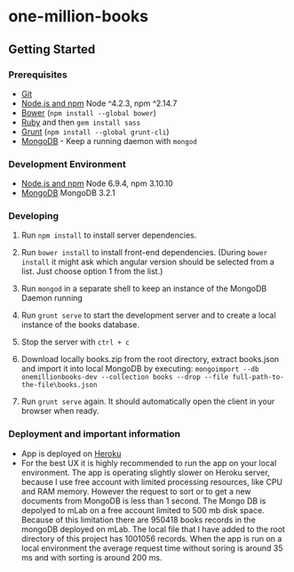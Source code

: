 # one-million-books

## Getting Started

### Prerequisites

- [Git](https://git-scm.com/)
- [Node.js and npm](nodejs.org) Node ^4.2.3, npm ^2.14.7
- [Bower](bower.io) (`npm install --global bower`)
- [Ruby](https://www.ruby-lang.org) and then `gem install sass`
- [Grunt](http://gruntjs.com/) (`npm install --global grunt-cli`)
- [MongoDB](https://www.mongodb.org/) - Keep a running daemon with `mongod`

### Development Environment

- [Node.js and npm](nodejs.org) Node 6.9.4, npm 3.10.10
- [MongoDB](https://www.mongodb.org/) MongoDB 3.2.1

### Developing

1. Run `npm install` to install server dependencies.

2. Run `bower install` to install front-end dependencies. 
(During `bower install` it might ask which angular version should be selected from a list. 
Just choose option 1 from the list.)

3. Run `mongod` in a separate shell to keep an instance of the MongoDB Daemon running

4. Run `grunt serve` to start the development server and to create a local instance of the books database.

5. Stop the server with `ctrl + c`

6. Download locally books.zip from the root directory, extract books.json and import it into local MongoDB by executing:
`mongoimport --db onemillionbooks-dev --collection books --drop --file full-path-to-the-file\books.json`

7. Run `grunt serve` again. It should automatically open the client in your browser when ready.

### Deployment and important information

- App is deployed on [Heroku](https://million-books.herokuapp.com/)
- For the best UX it is highly recommended to run the app on your local environment. 
The app is operating slightly slower on Heroku server, because I use free account with limited processing resources,
like CPU and RAM memory. However the request to sort or to get a new documents from MongoDB is less than 1 second. 
The Mongo DB is depolyed to mLab on a free account limited to 500 mb disk space. 
Because of this limitation there are 950418 books records in the mongoDB deployed on mLab. 
The local file that I have added to the root directory of this project has 1001056 records. 
When the app is run on a local environment the average request time without soring is around 35 ms and with sorting is 
around 200 ms. 

